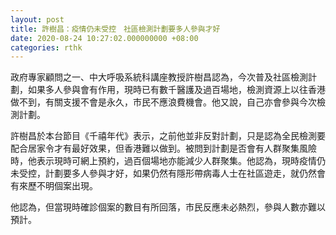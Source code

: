 ```yaml
---
layout: post
title: 許樹昌：疫情仍未受控　社區檢測計劃要多人參與才好
date: 2020-08-24 10:27:02.000000000 +08:00
categories: rthk
---
```


政府專家顧問之一、中大呼吸系統科講座教授許樹昌認為，今次普及社區檢測計劃，如果多人參與會有作用，現時已有數千醫護及過百場地，檢測資源上以往香港做不到，有關支援不會是永久，巿民不應浪費機會。他又說，自己亦會參與今次檢測計劃。

許樹昌於本台節目《千禧年代》表示，之前他並非反對計劃，只是認為全民檢測要配合居家令才有最好效果，但香港難以做到。被問到計劃是否會有人群聚集風險時，他表示現時可網上預約，過百個場地亦能減少人群聚集。他認為，現時疫情仍未受控，計劃要多人參與才好，如果仍然有隱形帶病毒人士在社區遊走，就仍然會有來歷不明個案出現。

他認為，但當現時確診個案的數目有所回落，市民反應未必熱烈，參與人數亦難以預計。
